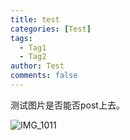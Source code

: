 ```yaml
---
title: test
categories: [Test]
tags:
  - Tag1
  - Tag2
author: Test
comments: false
---
```


测试图片是否能否post上去。

![IMG_1011](https://raw.githubusercontent.com/minamidesi/blog_img_markpeng/main/IMG_1011.jpg)

